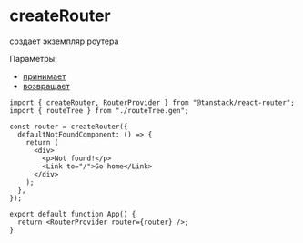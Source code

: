 # createRouter

создает экземпляр роутера

Параметры:

- [принимает](../types/RouteOptions.md)
- [возвращает](../types/Route.md)

```tsx
import { createRouter, RouterProvider } from "@tanstack/react-router";
import { routeTree } from "./routeTree.gen";

const router = createRouter({
  defaultNotFoundComponent: () => {
    return (
      <div>
        <p>Not found!</p>
        <Link to="/">Go home</Link>
      </div>
    );
  },
});

export default function App() {
  return <RouterProvider router={router} />;
}
```
